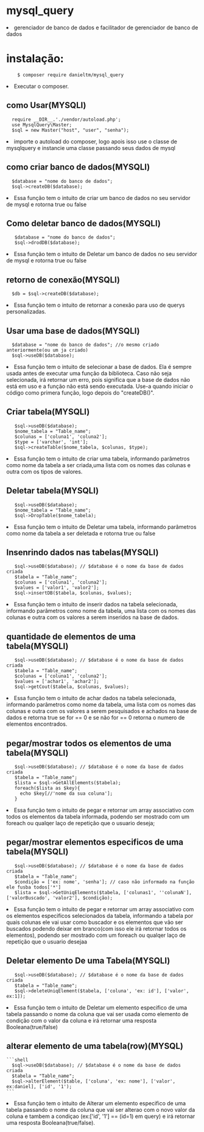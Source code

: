 # mysql_query
  <li>gerenciador de banco de dados e facilitador de gerenciador de banco de dados
  
# instalação:
  ```shell
      $ composer require danieltm/mysql_query
  ```
  <li>Executar o composer.
    
  ## como Usar(MYSQLI)
   ```shell
     require __DIR__.'./vendor/autoload.php';
     use MysqlQuery\Master;
     $sql = new Master("host", "user", "senha");
  ``` 
  <li>importe o autoload do composer, logo apois isso use o classe de mysqlquery e instancie uma classe passando seus dados de mysql
     
  ## como criar banco de dados(MYSQLI)
   ```shell
     $database = "nome do banco de dados";
     $sql->createDB($database);
   ```
   <li>Essa função tem o intuito de criar um banco de dados no seu servidor de mysql e rotorna true ou false
 
 ## Como deletar banco de dados(MYSQLI)
   ```shell
      $database = "nome do banco de dados";
      $sql->drodDB($database);
   ```
  <li>Essa função tem o intuito de Deletar um banco de dados no seu servidor de mysql e rotorna true ou false
    
 ## retorno de conexão(MYSQLI)
   ```shell
     $db = $sql->createDB($database);
   ```
  <li>Essa função tem o intuito de retornar a conexão para uso de querys personalizadas.
   
## Usar uma base de dados(MYSQLI)
   ```shell
     $database = "nome do banco de dados"; //o mesmo criado anteriormente(ou um ja criado)
     $sql->useDB($database);
   ```
   <li>Essa função tem o intuito de selecionar a base de dados. Ela é sempre usada antes de executar uma função da biblioteca. Caso não seja selecionada, irá retornar um erro, pois significa que a base de dados não está em uso e a função não está sendo executada. Use-a quando iniciar o código como primera função, 
logo depois  do "createDB()". 

## Criar tabela(MYSQLI)
   ```shell
      $sql->useDB($database);
      $nome_tabela = "Table_name";
      $colunas = ['coluna1', 'coluna2'];
      $type = ['varchar', 'int'];
      $sql->createTable($nome_tabela, $colunas, $type); 
   ```
  <li>Essa função tem o intuito de criar uma tabela, informando parâmetros como nome da tabela a ser criada,uma lista com os nomes das colunas e outra com os tipos de valores.
  
## Deletar tabela(MYSQLI)
   ```shell
      $sql->useDB($database);
      $nome_tabela = "Table_name";
      $sql->DropTable($nome_tabela); 
   ```
  <li>Essa função tem o intuito de Deletar uma tabela, informando parâmetros como nome da tabela a ser deletada e rotorna true ou false

## Insenrindo dados nas tabelas(MYSQLI)
   ```shell
      $sql->useDB($database); // $database é o nome da base de dados criada
      $tabela = "Table_name";
      $colunas = ['coluna1', 'coluna2'];
      $values = ['valor1', 'valor2'];
      $sql->insertDB($tabela, $colunas, $values); 
   ```
  <li>Essa função tem o intuito de inserir dados na tabela selecionada, informando parâmetros como nome da tabela, uma lista com os nomes das colunas e outra com os valores a serem inseridos na base de dados.
  
## quantidade de elementos de uma tabela(MYSQLI)
   ```shell
      $sql->useDB($database); // $database é o nome da base de dados criada
      $tabela = "Table_name";
      $colunas = ['coluna1', 'coluna2'];
      $values = ['achar1', 'achar2'];
      $sql->getCout($tabela, $colunas, $values); 
   ```
  <li>Essa função tem o intuito de achar dados na tabela selecionada, informando parâmetros como nome da tabela, uma lista com os nomes das colunas e outra com os valores a serem pesquisados e achados na base de dados e retorna true se for == 0 e se não for == 0 retorna o numero de elementos encontrados.

## pegar/mostrar todos os elementos de uma tabela(MYSQLI)
   ```shell
      $sql->useDB($database); // $database é o nome da base de dados criada
      $tabela = "Table_name";
      $lista = $sql->GetAllElements($tabela);
      foreach($lista as $key){
        echo $key[//'nome da sua coluna'];
      }
   ```
  <li>Essa função tem o intuito de pegar e retornar um array associativo com todos os elementos da tabela informada, podendo ser mostrado com um foreach ou qualqer laço de repetição que o usuario deseja;

## pegar/mostrar elementos especificos de uma tabela(MYSQLI)
  ```shell
     $sql->useDB($database); // $database é o nome da base de dados criada
     $tabela = "Table_name";
     $condição = ['ex: nome', 'senha']; // caso não informado na função ele fusba todos['*']
     $lista = $sql->GetUniqElements($tabela, ['colunas1', ''colunaN'], ['valorBuscado', 'valor2'], $condição);
  ```
  <li>Essa função tem o intuito de pegar e retornar um array associativo com os elementos especificos selecionados da tabela, informando a tabela por quais        colunas ele vai usar como buscador e os elementos que vão ser buscados podendo deixar em branco(com isso ele irá retornar todos os elementos), podendo ser  mostrado com um foreach ou qualqer laço de repetição que o usuario desejaa

## Deletar elemento De uma Tabela(MYSQLI)
  ```shell
     $sql->useDB($database); // $database é o nome da base de dados criada
     $tabela = "Table_name";
     $sql->deleteUniqElement($tabela, ['coluna', 'ex: id'], ['valor', ex:1]);
  ```
  <li>Essa função tem o intuito de Deletar um elemento especifico de uma tabela passando o nome da coluna que vai ser usada como elemento de condição com o valor da coluna e irá retornar uma resposta Booleana(true/false)
    
## alterar elemento de uma tabela(row)(MYSQL)
    ```shell
      $sql->useDB($database); // $database é o nome da base de dados criada
      $tabela = "Table_name";
      $sql->alterElement($table, ['coluna', 'ex: nome'], ['valor', ex:daniel], ['id', '1');
    ```
  <li>Essa função tem o intuito de Alterar um elemento especifico de uma tabela passando o nome da coluna que vai ser alterao com o novo valor da coluna e tambem a condiçao (ex:['id', '1'] == (id=1) em query) e irá retornar uma resposta Booleana(true/false).
